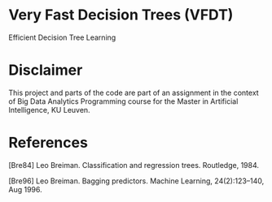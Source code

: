 # Very Fast Decision Trees (VFDT)
Efficient Decision Tree Learning

# Disclaimer
This project and parts of the code are part of an assignment in the context of Big Data Analytics Programming course for the Master in Artificial Intelligence, KU Leuven.

# References
[Bre84] Leo Breiman. Classification and regression trees. Routledge, 1984.

[Bre96] Leo Breiman. Bagging predictors. Machine Learning, 24(2):123–140, Aug 1996.

